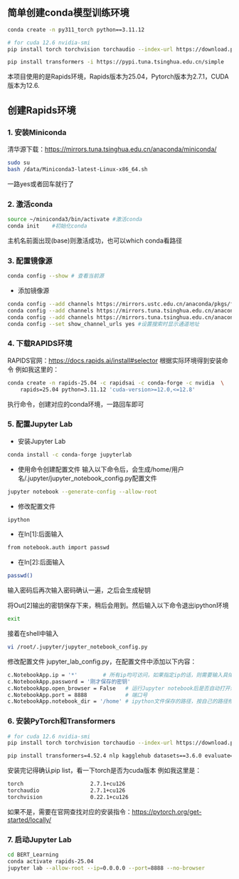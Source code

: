 ## 简单创建conda模型训练环境

```bash
conda create -n py311_torch python==3.11.12

# for cuda 12.6 nvidia-smi
pip install torch torchvision torchaudio --index-url https://download.pytorch.org/whl/cu126

pip install transformers -i https://pypi.tuna.tsinghua.edu.cn/simple
```

本项目使用的是Rapids环境，Rapids版本为25.04，Pytorch版本为2.7.1，CUDA版本为12.6.


## 创建Rapids环境

### 1. 安装Miniconda
清华源下载：https://mirrors.tuna.tsinghua.edu.cn/anaconda/miniconda/
```bash
sudo su
bash /data/Miniconda3-latest-Linux-x86_64.sh 
```
一路yes或者回车就行了

### 2. 激活conda
```bash
source ~/miniconda3/bin/activate #激活conda
conda init    #初始化conda
```
主机名前面出现(base)则激活成功，也可以which conda看路径

### 3. 配置镜像源
```bash
conda config --show # 查看当前源
```
- 添加镜像源
```bash
conda config --add channels https://mirrors.ustc.edu.cn/anaconda/pkgs/free/
conda config --add channels https://mirrors.tuna.tsinghua.edu.cn/anaconda/pkgs/free/
conda config --add channels https://mirrors.tuna.tsinghua.edu.cn/anaconda/pkgs/main/
conda config --set show_channel_urls yes #设置搜索时显示通道地址
```

### 4. 下载RAPIDS环境
RAPIDS官网：https://docs.rapids.ai/install#selector
根据实际环境得到安装命令
例如我这里的：
```bash
conda create -n rapids-25.04 -c rapidsai -c conda-forge -c nvidia  \
    rapids=25.04 python=3.11.12 'cuda-version>=12.0,<=12.8'
```
执行命令，创建对应的conda环境，一路回车即可

### 5. 配置Jupyter Lab
- 安装Jupyter Lab
```bash
conda install -c conda-forge jupyterlab 
```
- 使用命令创建配置文件
输入以下命令后，会生成/home/用户名/.jupyter/jupyter_notebook_config.py配置文件
```bash
jupyter notebook --generate-config --allow-root
```
- 修改配置文件
```bash
ipython
```
- 在In[1]:后面输入
```bash
from notebook.auth import passwd
```
- 在In[2]:后面输入
```bash
passwd()
```
输入密码后再次输入密码确认一遍，之后会生成秘钥

将Out[2]输出的密钥保存下来，稍后会用到。然后输入以下命令退出ipython环境
```bash
exit
```
接着在shell中输入
```bash
vi /root/.jupyter/jupyter_notebook_config.py
```
修改配置文件 jupyter_lab_config.py，在配置文件中添加以下内容：
```bash
c.NotebookApp.ip = '*'        # 所有ip均可访问，如果指定ip的话，则需要输入具体的ip地址
c.NotebookApp.password = '刚才保存的密钥'
c.NotebookApp.open_browser = False   # 运行Jupyter notebook后是否自动打开浏览器
c.NotebookApp.port = 8888            # 端口号
c.NotebookApp.notebook_dir = '/home' # ipython文件保存的路径，按自己的路径修改，必须要配置，不然访问时>会出现404错误。
```
### 6. 安装PyTorch和Transformers
```bash
# for cuda 12.6 nvidia-smi
pip install torch torchvision torchaudio --index-url https://download.pytorch.org/whl/cu126

pip install transformers=4.52.4 nlp kagglehub datasets==3.6.0 evaluate==0.4.3 -i https://pypi.tuna.tsinghua.edu.cn/simple
```
安装完记得确认pip list，看一下torch是否为cuda版本
例如我这里是：
```bash
torch                     2.7.1+cu126
torchaudio                2.7.1+cu126
torchvision               0.22.1+cu126
```
如果不是，需要在官网查找对应的安装指令：https://pytorch.org/get-started/locally/

### 7. 启动Jupyter Lab
```bash
cd BERT_Learning
conda activate rapids-25.04
jupyter lab --allow-root --ip=0.0.0.0 --port=8888 --no-browser
```
